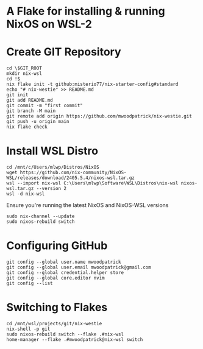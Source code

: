 # A Flake for installing & running NixOS on WSL-2

# Create GIT Repository
```
cd \$GIT_ROOT
mkdir nix-wsl
cd !$
nix flake init -t github:misterio77/nix-starter-config#standard
echo "# nix-westie" >> README.md
git init
git add README.md
git commit -m "first commit"
git branch -M main
git remote add origin https://github.com/mwoodpatrick/nix-westie.git
git push -u origin main
nix flake check
```

# Install WSL Distro

```
cd /mnt/c/Users/mlwp/Distros/NixOS
wget https://github.com/nix-community/NixOS-WSL/releases/download/2405.5.4/nixos-wsl.tar.gz
wsl --import nix-wsl C:\Users\mlwp\Software\WSL\Distros\nix-wsl nixos-wsl.tar.gz --version 2
wsl -d nix-wsl
```

Ensure you're running the latest NixOS and NixOS-WSL versions

```
sudo nix-channel --update
sudo nixos-rebuild switch
```

# Configuring GitHub

```
git config --global user.name mwoodpatrick
git config --global user.email mwoodpatrick@gmail.com
git config --global credential.helper store
git config --global core.editor nvim
git config --list
```

# Switching to Flakes

```
cd /mnt/wsl/projects/git/nix-westie
nix-shell -p git
sudo nixos-rebuild switch --flake .#nix-wsl
home-manager --flake .#mwoodpatrick@nix-wsl switch
```
